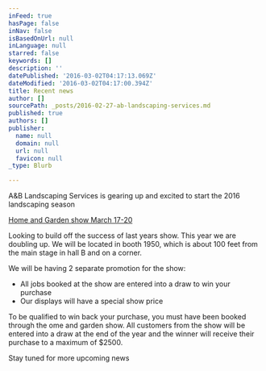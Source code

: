 ```yaml
---
inFeed: true
hasPage: false
inNav: false
isBasedOnUrl: null
inLanguage: null
starred: false
keywords: []
description: ''
datePublished: '2016-03-02T04:17:13.069Z'
dateModified: '2016-03-02T04:17:00.394Z'
title: Recent news
author: []
sourcePath: _posts/2016-02-27-ab-landscaping-services.md
published: true
authors: []
publisher:
  name: null
  domain: null
  url: null
  favicon: null
_type: Blurb

---
```

A&B Landscaping Services is gearing up and excited to start the 2016 landscaping season

[Home and Garden show March 17-20][0]

Looking to build off the success of last years show. This year we are doubling up. We will be located in booth 1950, which is about 100 feet from the main stage in hall B and on a corner.  

We will be having 2 separate promotion for the show:

* All jobs booked at the show are entered into a draw to win your purchase 
* Our displays will have a special show price

To be qualified to win back your purchase, you must have been booked through the ome and garden show. All customers from the show will be entered into a draw at the end of the year and the winner will receive their purchase to a maximum of $2500\. 

Stay tuned for more upcoming news

[0]: http://www.edmontonhomeshow.com/